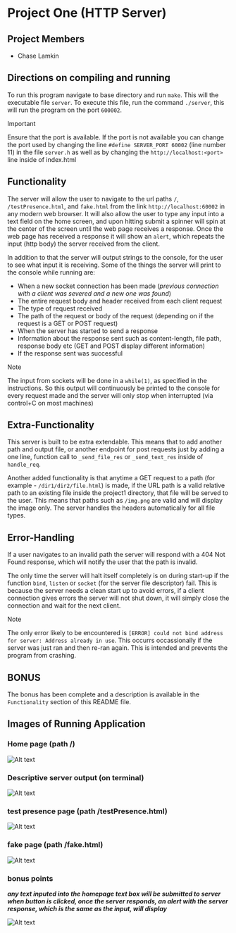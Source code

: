 # Project One (HTTP Server)

## Project Members
- Chase Lamkin

## Directions on compiling and running
To run this program navigate to base directory and run ```make```. This will the executable file ```server```. To execute this file, run the command ```./server```, this will run the program on the port ```600002```.

> [!IMPORTANT]
> Ensure that the port is available. If the port is not available you can change the port used by changing the line ```#define SERVER_PORT 60002``` (line number 11) in the file ```server.h``` as well as by changing the ```http://localhost:<port>``` line inside of index.html  

## Functionality
The server will allow the user to navigate to the url paths ```/```, ```/testPresence.html```, and ```fake.html``` from the link ```http://localhost:60002``` in any modern web browser. It will also allow the user to type any input into a text field on the home screen, and upon hitting submit a spinner will spin at the center of the screen until the web page receives a response. Once the web page has received a response it will show an ```alert```, which repeats the input (http body) the server received from the client.

In addition to that the server will output strings to the console, for the user to see what input it is receiving.
Some of the things the server will print to the console while running are:
- When a new socket connection has been made (_previous connection with a client was severed and a new one was found_)
- The entire request body and header received from each client request
- The type of request received
- The path of the request or body of the request (depending on if the request is a GET or POST request)
- When the server has started to send a response
- Information about the response sent such as content-length, file path, response body etc (GET and POST display different information)
- If the response sent was successful

> [!NOTE]
> The input from sockets will be done in a ```while(1)```, as specified in the instructions. So this output will continuously be printed to the console for every request made and the server will only stop when interrupted (via control+C on most machines)

## Extra-Functionality
This server is built to be extra extendable. This means that to add another path and output file, or another endpoint for post requests just by adding a one line, function call to ```_send_file_res``` or ```_send_text_res``` inside of ```handle_req```. 

Another added functionality is that anytime a GET request to a path (for example - ```/dir1/dir2/file.html```) is made, if the URL path is a valid relative path to an existing file inside the project1 directory, that file will be served to the user. This means that paths such as ```/img.png``` are valid and will display the image only. The server handles the headers automatically for all file types.

## Error-Handling
If a user navigates to an invalid path the server will respond with a 404 Not Found response, which will notify the user that the path is invalid.

The only time the server will halt itself completely is on during start-up if the function ```bind```, ```listen``` or ```socket``` (for the server file descriptor) fail. This is because the server needs a clean start up to avoid errors, if a client connection gives errors the server will not shut down, it will simply close the connection and wait for the next client.

> [!NOTE]
> The only error likely to be encountered is ```[ERROR] could not bind address for server: Address already in use```. This occurrs occassionally if the server was just ran and then re-ran again. This is intended and prevents the program from crashing.

## BONUS
The bonus has been complete and a description is available in the ```Functionality``` section of this README file.

## Images of Running Application

### Home page (path /)

![Alt text](https://github.com/JayaAnim/cpp_http_server/tree/main/documentation_images/home_page.png)

### Descriptive server output (on terminal)

![Alt text](https://github.com/JayaAnim/cpp_http_server/tree/main/documentation_images/server_console_output.png)

### test presence page (path /testPresence.html)

![Alt text](https://github.com/JayaAnim/cpp_http_server/tree/main/documentation_images/test_presence_page.png)

### fake page (path /fake.html)

![Alt text](https://github.com/JayaAnim/cpp_http_server/tree/main/documentation_images/fake_page.png)

### bonus points 
***any text inputed into the homepage text box will be submitted to server when button is clicked, once the server responds, an alert with the server response, which is the same as the input, will display***

![Alt text](https://github.com/JayaAnim/cpp_http_server/tree/main/documentation_images/bonus_points_input.png)
